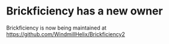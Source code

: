 # Brickficiency has a new owner
Brickficiency is now being maintained at https://github.com/WindmillHelix/Brickficiency2
